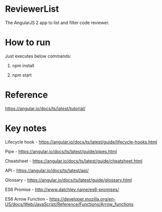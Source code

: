 # ReviewerList
The AngularJS 2 app to list and filter code reviewer.

# How to run
Just executes below commands:

1. npm install

2. npm start


# Reference
  https://angular.io/docs/ts/latest/tutorial/
  
# Key notes
  Lifecycle hook - https://angular.io/docs/ts/latest/guide/lifecycle-hooks.html
  
  Pipe - https://angular.io/docs/ts/latest/guide/pipes.html
  
  Cheatsheet - https://angular.io/docs/ts/latest/guide/cheatsheet.html
  
  API - https://angular.io/docs/ts/latest/api/
  
  Glossary - https://angular.io/docs/ts/latest/guide/glossary.html
  
  ES6 Promise - http://www.datchley.name/es6-promises/
  
  ES6 Arrow Function - https://developer.mozilla.org/en-US/docs/Web/JavaScript/Reference/Functions/Arrow_functions
  
